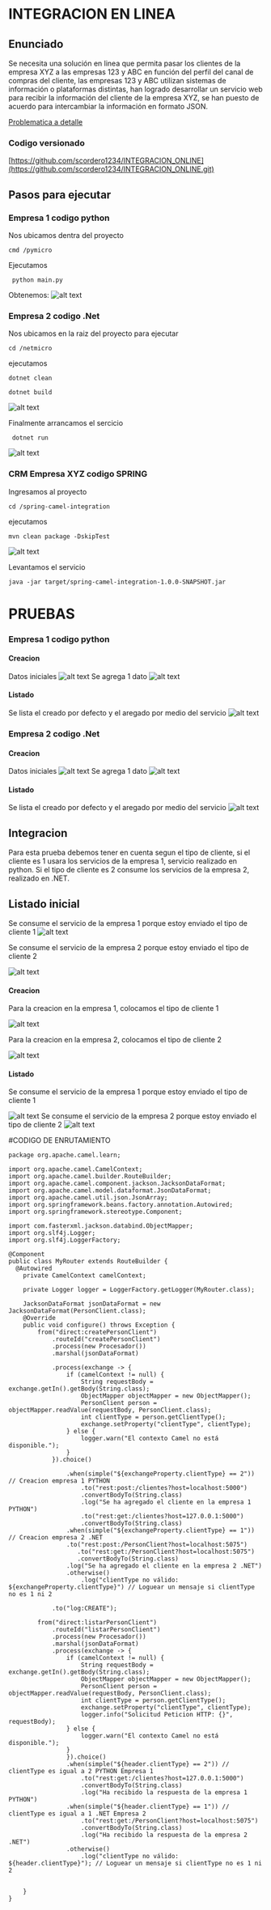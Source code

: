 # INTEGRACION EN LINEA
## Enunciado
Se necesita una solución en linea que permita pasar los clientes de la empresa XYZ a las empresas 123 y ABC en función del perfil del canal de compras del cliente, las empresas 123 y ABC utilizan sistemas de información o plataformas distintas, han logrado desarrollar un servicio web para recibir la información del cliente de la empresa XYZ, se han puesto de acuerdo para intercambiar la información en formato JSON. 

[Problematica a detalle](Problematica)

### Codigo versionado

[https://github.com/scordero1234/INTEGRACION_ONLINE](https://github.com/scordero1234/INTEGRACION_ONLINE.git)

## Pasos para ejecutar
### Empresa 1 codigo python
Nos ubicamos dentra del  proyecto
```
cmd /pymicro
```
Ejecutamos 

```
 python main.py
```
Obtenemos:
![alt text](image.png)


### Empresa 2 codigo .Net
Nos ubicamos en la raiz del proyecto para ejecutar
```
cd /netmicro
```
ejecutamos

```
dotnet clean   
```
```
dotnet build
```
![alt text](image-1.png)

Finalmente arrancamos el sercicio

```
 dotnet run  
 ```
 ![alt text](image-2.png)
 
 ### CRM Empresa XYZ codigo SPRING

 Ingresamos al proyecto
 ```
 cd /spring-camel-integration
 ```
 ejecutamos 

 ```
 mvn clean package -DskipTest
 ```

 ![alt text](image-3.png)

 Levantamos el servicio
 
 ```
 java -jar target/spring-camel-integration-1.0.0-SNAPSHOT.jar
 ```
# PRUEBAS
 
### Empresa 1 codigo python
#### Creacion
Datos iniciales 
![alt text](image-5.png)
Se agrega 1 dato
![alt text](image-6.png)
#### Listado
Se lista el creado por defecto y el aregado por medio del servicio
![alt text](image-7.png)
### Empresa 2 codigo .Net
#### Creacion
Datos iniciales
![alt text](image-8.png)
Se agrega 1 dato
![alt text](image-9.png)
#### Listado
Se lista el creado por defecto y el aregado por medio del servicio
![alt text](image-10.png)



## Integracion

Para esta prueba debemos tener en cuenta segun el tipo de cliente, si el cliente es 1 usara los servicios de la empresa 1, servicio realizado en python.
Si el tipo de cliente es 2 consume los servicios de la empresa 2, realizado en .NET.

## Listado inicial
Se consume el servicio de la empresa 1 porque estoy enviado el tipo de cliente 1
![alt text](image-11.png)

Se consume el servicio de la empresa 2 porque estoy enviado el tipo de cliente 2

![alt text](image-12.png)
#### Creacion
Para la creacion  en la empresa 1, colocamos el tipo de cliente 1

![alt text](image-13.png)

Para la creacion  en la empresa 2, colocamos el tipo de cliente 2

![alt text](image-14.png)
#### Listado
Se consume el servicio de la empresa 1 porque estoy enviado el tipo de cliente 1

![alt text](image-15.png)
Se consume el servicio de la empresa 2 porque estoy enviado el tipo de cliente 2
![alt text](image-16.png)


#CODIGO DE ENRUTAMIENTO

```
package org.apache.camel.learn;

import org.apache.camel.CamelContext;
import org.apache.camel.builder.RouteBuilder;
import org.apache.camel.component.jackson.JacksonDataFormat;
import org.apache.camel.model.dataformat.JsonDataFormat;
import org.apache.camel.util.json.JsonArray;
import org.springframework.beans.factory.annotation.Autowired;
import org.springframework.stereotype.Component;

import com.fasterxml.jackson.databind.ObjectMapper;
import org.slf4j.Logger;
import org.slf4j.LoggerFactory;

@Component
public class MyRouter extends RouteBuilder {
  @Autowired
    private CamelContext camelContext;

    private Logger logger = LoggerFactory.getLogger(MyRouter.class);

    JacksonDataFormat jsonDataFormat = new JacksonDataFormat(PersonClient.class);
    @Override
    public void configure() throws Exception {
        from("direct:createPersonClient")
            .routeId("createPersonClient")
            .process(new Procesador())
            .marshal(jsonDataFormat) 

            .process(exchange -> { 
                if (camelContext != null) {
                    String requestBody = exchange.getIn().getBody(String.class);
                    ObjectMapper objectMapper = new ObjectMapper();
                    PersonClient person = objectMapper.readValue(requestBody, PersonClient.class);
                    int clientType = person.getClientType();
                    exchange.setProperty("clientType", clientType);
                } else {
                    logger.warn("El contexto Camel no está disponible.");
                } 
            }).choice()
            
                .when(simple("${exchangeProperty.clientType} == 2")) // Creacion empresa 1 PYTHON
                    .to("rest:post:/clientes?host=localhost:5000")
                    .convertBodyTo(String.class)
                    .log("Se ha agregado el cliente en la empresa 1 PYTHON")
                    .to("rest:get:/clientes?host=127.0.0.1:5000") 
                    .convertBodyTo(String.class)
                .when(simple("${exchangeProperty.clientType} == 1")) // Creacion empresa 2 .NET
                .to("rest:post:/PersonClient?host=localhost:5075")
                   .to("rest:get:/PersonClient?host=localhost:5075")
                   .convertBodyTo(String.class)
                .log("Se ha agregado el cliente en la empresa 2 .NET")
                .otherwise()
                    .log("clientType no válido: ${exchangeProperty.clientType}") // Loguear un mensaje si clientType no es 1 ni 2
          
            .to("log:CREATE"); 

        from("direct:listarPersonClient")
            .routeId("listarPersonClient")
            .process(new Procesador())
            .marshal(jsonDataFormat) 
            .process(exchange -> { 
                if (camelContext != null) {
                    String requestBody = exchange.getIn().getBody(String.class);
                    ObjectMapper objectMapper = new ObjectMapper();
                    PersonClient person = objectMapper.readValue(requestBody, PersonClient.class);
                    int clientType = person.getClientType();
                    exchange.setProperty("clientType", clientType);
                    logger.info("Solicitud Peticion HTTP: {}", requestBody);
                } else {
                    logger.warn("El contexto Camel no está disponible.");
                }
                }).choice()
                .when(simple("${header.clientType} == 2")) // clientType es igual a 2 PYTHON Empresa 1
                    .to("rest:get:/clientes?host=127.0.0.1:5000") 
                    .convertBodyTo(String.class)
                    .log("Ha recibido la respuesta de la empresa 1 PYTHON")
                .when(simple("${header.clientType} == 1")) //  clientType es igual a 1 .NET Empresa 2
                    .to("rest:get:/PersonClient?host=localhost:5075")
                    .convertBodyTo(String.class)
                    .log("Ha recibido la respuesta de la empresa 2 .NET")
                .otherwise()
                    .log("clientType no válido: ${header.clientType}"); // Loguear un mensaje si clientType no es 1 ni 2
              
    
    }
}

```